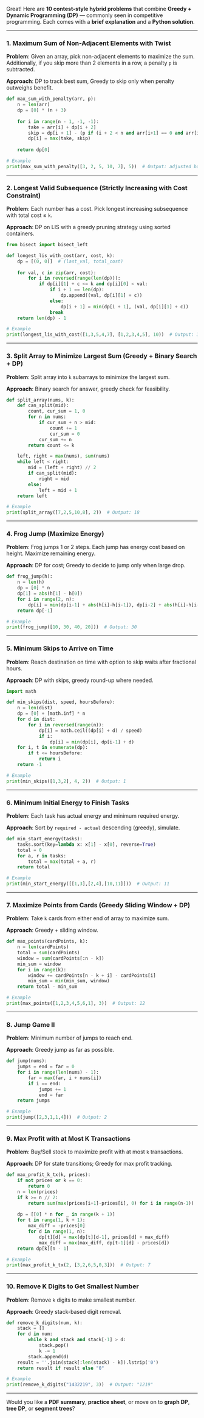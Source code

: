 Great! Here are **10 contest-style hybrid problems** that combine **Greedy + Dynamic Programming (DP)** — commonly seen in competitive programming. Each comes with a **brief explanation** and a **Python solution**.

---

### **1. Maximum Sum of Non-Adjacent Elements with Twist**

**Problem**: Given an array, pick non-adjacent elements to maximize the sum. Additionally, if you skip more than 2 elements in a row, a penalty `p` is subtracted.

**Approach**: DP to track best sum, Greedy to skip only when penalty outweighs benefit.

```python
def max_sum_with_penalty(arr, p):
    n = len(arr)
    dp = [0] * (n + 3)
    
    for i in range(n - 1, -1, -1):
        take = arr[i] + dp[i + 2]
        skip = dp[i + 1] - (p if (i + 2 < n and arr[i+1] == 0 and arr[i+2] == 0) else 0)
        dp[i] = max(take, skip)
    
    return dp[0]

# Example
print(max_sum_with_penalty([3, 2, 5, 10, 7], 5))  # Output: adjusted based on penalty
```

---

### **2. Longest Valid Subsequence (Strictly Increasing with Cost Constraint)**

**Problem**: Each number has a cost. Pick longest increasing subsequence with total cost ≤ `k`.

**Approach**: DP on LIS with a greedy pruning strategy using sorted containers.

```python
from bisect import bisect_left

def longest_lis_with_cost(arr, cost, k):
    dp = [(0, 0)]  # (last_val, total_cost)
    
    for val, c in zip(arr, cost):
        for i in reversed(range(len(dp))):
            if dp[i][1] + c <= k and dp[i][0] < val:
                if i + 1 == len(dp):
                    dp.append((val, dp[i][1] + c))
                else:
                    dp[i + 1] = min(dp[i + 1], (val, dp[i][1] + c))
                break
    return len(dp) - 1

# Example
print(longest_lis_with_cost([1,3,5,4,7], [1,2,3,4,5], 10))  # Output: 3
```

---

### **3. Split Array to Minimize Largest Sum (Greedy + Binary Search + DP)**

**Problem**: Split array into `k` subarrays to minimize the largest sum.

**Approach**: Binary search for answer, greedy check for feasibility.

```python
def split_array(nums, k):
    def can_split(mid):
        count, cur_sum = 1, 0
        for n in nums:
            if cur_sum + n > mid:
                count += 1
                cur_sum = 0
            cur_sum += n
        return count <= k

    left, right = max(nums), sum(nums)
    while left < right:
        mid = (left + right) // 2
        if can_split(mid):
            right = mid
        else:
            left = mid + 1
    return left

# Example
print(split_array([7,2,5,10,8], 2))  # Output: 18
```

---

### **4. Frog Jump (Maximize Energy)**

**Problem**: Frog jumps 1 or 2 steps. Each jump has energy cost based on height. Maximize remaining energy.

**Approach**: DP for cost; Greedy to decide to jump only when large drop.

```python
def frog_jump(h):
    n = len(h)
    dp = [0] * n
    dp[1] = abs(h[1] - h[0])
    for i in range(2, n):
        dp[i] = min(dp[i-1] + abs(h[i]-h[i-1]), dp[i-2] + abs(h[i]-h[i-2]))
    return dp[-1]

# Example
print(frog_jump([10, 30, 40, 20]))  # Output: 30
```

---

### **5. Minimum Skips to Arrive on Time**

**Problem**: Reach destination on time with option to skip waits after fractional hours.

**Approach**: DP with skips, greedy round-up where needed.

```python
import math

def min_skips(dist, speed, hoursBefore):
    n = len(dist)
    dp = [0] + [math.inf] * n
    for d in dist:
        for i in reversed(range(n)):
            dp[i] = math.ceil((dp[i] + d) / speed)
            if i:
                dp[i] = min(dp[i], dp[i-1] + d)
    for i, t in enumerate(dp):
        if t <= hoursBefore:
            return i
    return -1

# Example
print(min_skips([1,3,2], 4, 2))  # Output: 1
```

---

### **6. Minimum Initial Energy to Finish Tasks**

**Problem**: Each task has actual energy and minimum required energy.

**Approach**: Sort by `required - actual` descending (greedy), simulate.

```python
def min_start_energy(tasks):
    tasks.sort(key=lambda x: x[1] - x[0], reverse=True)
    total = 0
    for a, r in tasks:
        total = max(total + a, r)
    return total

# Example
print(min_start_energy([[1,3],[2,4],[10,11]]))  # Output: 11
```

---

### **7. Maximize Points from Cards (Greedy Sliding Window + DP)**

**Problem**: Take `k` cards from either end of array to maximize sum.

**Approach**: Greedy + sliding window.

```python
def max_points(cardPoints, k):
    n = len(cardPoints)
    total = sum(cardPoints)
    window = sum(cardPoints[:n - k])
    min_sum = window
    for i in range(k):
        window += cardPoints[n - k + i] - cardPoints[i]
        min_sum = min(min_sum, window)
    return total - min_sum

# Example
print(max_points([1,2,3,4,5,6,1], 3))  # Output: 12
```

---

### **8. Jump Game II**

**Problem**: Minimum number of jumps to reach end.

**Approach**: Greedy jump as far as possible.

```python
def jump(nums):
    jumps = end = far = 0
    for i in range(len(nums) - 1):
        far = max(far, i + nums[i])
        if i == end:
            jumps += 1
            end = far
    return jumps

# Example
print(jump([2,3,1,1,4]))  # Output: 2
```

---

### **9. Max Profit with at Most K Transactions**

**Problem**: Buy/Sell stock to maximize profit with at most `k` transactions.

**Approach**: DP for state transitions; Greedy for max profit tracking.

```python
def max_profit_k_tx(k, prices):
    if not prices or k == 0:
        return 0
    n = len(prices)
    if k >= n // 2:
        return sum(max(prices[i+1]-prices[i], 0) for i in range(n-1))
    
    dp = [[0] * n for _ in range(k + 1)]
    for t in range(1, k + 1):
        max_diff = -prices[0]
        for d in range(1, n):
            dp[t][d] = max(dp[t][d-1], prices[d] + max_diff)
            max_diff = max(max_diff, dp[t-1][d] - prices[d])
    return dp[k][n - 1]

# Example
print(max_profit_k_tx(2, [3,2,6,5,0,3]))  # Output: 7
```

---

### **10. Remove K Digits to Get Smallest Number**

**Problem**: Remove `k` digits to make smallest number.

**Approach**: Greedy stack-based digit removal.

```python
def remove_k_digits(num, k):
    stack = []
    for d in num:
        while k and stack and stack[-1] > d:
            stack.pop()
            k -= 1
        stack.append(d)
    result = ''.join(stack[:len(stack) - k]).lstrip('0')
    return result if result else "0"

# Example
print(remove_k_digits("1432219", 3))  # Output: "1219"
```

---

Would you like a **PDF summary**, **practice sheet**, or move on to **graph DP**, **tree DP**, or **segment trees**?
